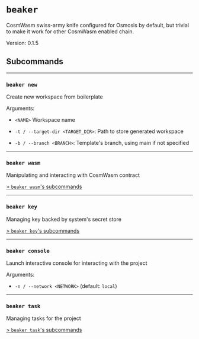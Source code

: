 # `beaker`

CosmWasm swiss-army knife configured for Osmosis by default, but trivial to make it work for other CosmWasm enabled chain.

Version: 0.1.5

## Subcommands

---

### `beaker new`

Create new workspace from boilerplate

Arguments:

* `<NAME>` Workspace name

* `-t / --target-dir <TARGET_DIR>`: Path to store generated workspace

* `-b / --branch <BRANCH>`: Template's branch, using main if not specified

---

### `beaker wasm`

Manipulating and interacting with CosmWasm contract

[\> `beaker wasm`'s subcommands](./beaker_wasm.md)

---

### `beaker key`

Managing key backed by system's secret store

[\> `beaker key`'s subcommands](./beaker_key.md)

---

### `beaker console`

Launch interactive console for interacting with the project

Arguments:

* `-n / --network <NETWORK>` (default: `local`)

---

### `beaker task`

Managing tasks for the project

[\> `beaker task`'s subcommands](./beaker_task.md)